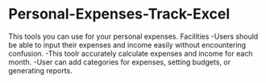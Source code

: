 # Personal-Expenses-Track-Excel
This tools you can use for your personal expenses.
Facilities
-Users should be able to input their expenses and income easily without encountering confusion. 
-This toolr accurately calculate expenses and income for each month.
-User can add categories for expenses, setting budgets, or generating reports.
